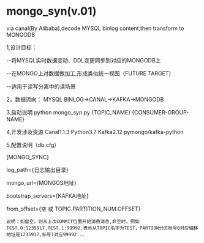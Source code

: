 # mongo_syn(v.01)
via canal(By Alibaba),decode MYSQL binlog content,then transform to MONGODB

1,设计目标：

  --将MYSQL实时数据变动、DDL变更同步到对应的MONGODB上
  
  --在MONGO上对数据做加工,形成类似统一视图（FUTURE TARGET）
  
  --适用于读写分离中的读场景


2，数据流向：
  MYSQL BINLOG->CANAL->KAFKA->MONGODB


3,启动说明
  python mongo_syn.py {TOPIC_NAME} {CONSUMER-GROUP-NAME} 


4,开发涉及资源
  Canal1.1.3
  Python3.7
  Kafka2.12
  pymongo/kafka-python


5,配置说明（db.cfg）

[MONGO_SYNC]

  log_path={日志输出目录}
  
  mongo_url={MONGOS地址}
  
  bootstrap_servers={KAFKA地址}
  
  from_offset={空 或 TOPIC.PARTITION_NUM:OFFSET}
  
    说明：如留空，则从上次COMMIT位置开始消费消息,非空时，例如TEST.0:1235917,TEST.1:99992,表示从TOPIC名字为TEST，PARTION分区标号0对应偏移地址是1235917,标号1对应99992...
  
